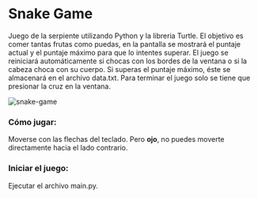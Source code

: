 # Snake Game

Juego de la serpiente utilizando Python y la libreria Turtle. El objetivo es comer tantas frutas como puedas, en la pantalla se mostrará el puntaje actual
y el puntaje máximo para que lo intentes superar. El juego se reiniciará automáticamente si chocas con los bordes de la ventana o si la cabeza choca con su cuerpo.
Si superas el puntaje máximo, éste se almacenará en el archivo data.txt. Para terminar el juego solo se tiene que presionar la cruz en la ventana.

![snake-game](https://github.com/Felipe-MunozCastillo/snake-game-python/assets/147751822/05e142a7-014e-462e-88f0-1b3cb706a727)


### **Cómo jugar:** 
Moverse con las flechas del teclado. Pero **ojo**, no puedes moverte directamente hacia el lado contrario.


### **Iniciar el juego:**
Ejecutar el archivo main.py.
